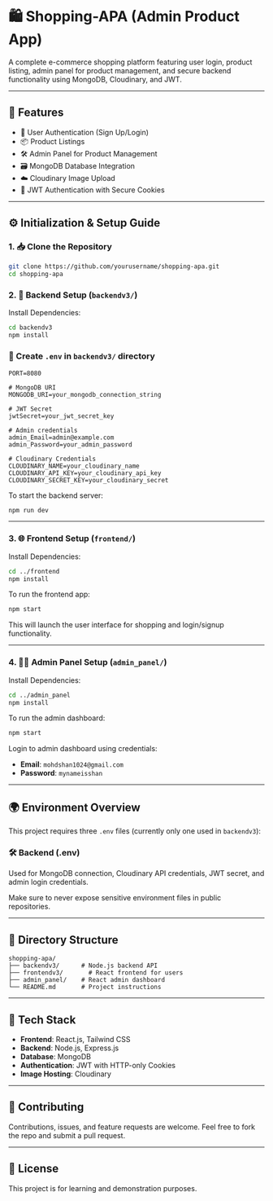 # 🛍️ Shopping-APA (Admin Product App)

A complete e-commerce shopping platform featuring user login, product listing, admin panel for product management, and secure backend functionality using MongoDB, Cloudinary, and JWT.

---

## 🚀 Features

- 🔐 User Authentication (Sign Up/Login)
- 📦 Product Listings
- 🛠️ Admin Panel for Product Management
- 🗃️ MongoDB Database Integration
- ☁️ Cloudinary Image Upload
- 🍪 JWT Authentication with Secure Cookies

---

## ⚙️ Initialization & Setup Guide

### 1. 📥 Clone the Repository

```bash
git clone https://github.com/yourusername/shopping-apa.git
cd shopping-apa
```

### 2. 🔧 Backend Setup (`backendv3/`)

Install Dependencies:

```bash
cd backendv3
npm install
```

### 📄 Create `.env` in `backendv3/` directory

```env
PORT=8080

# MongoDB URI
MONGODB_URI=your_mongodb_connection_string

# JWT Secret
jwtSecret=your_jwt_secret_key

# Admin credentials
admin_Email=admin@example.com
admin_Password=your_admin_password

# Cloudinary Credentials
CLOUDINARY_NAME=your_cloudinary_name
CLOUDINARY_API_KEY=your_cloudinary_api_key
CLOUDINARY_SECRET_KEY=your_cloudinary_secret

```

To start the backend server:

```bash
npm run dev
```

---

### 3. 🌐 Frontend Setup (`frontend/`)

Install Dependencies:

```bash
cd ../frontend
npm install
```

To run the frontend app:

```bash
npm start
```

This will launch the user interface for shopping and login/signup functionality.

---

### 4. 🧑‍💼 Admin Panel Setup (`admin_panel/`)

Install Dependencies:

```bash
cd ../admin_panel
npm install
```

To run the admin dashboard:

```bash
npm start
```

Login to admin dashboard using credentials:
- **Email**: `mohdshan1024@gmail.com`
- **Password**: `mynameisshan`

---

## 🌍 Environment Overview

This project requires three `.env` files (currently only one used in `backendv3`):

### 🛠 Backend (.env)
Used for MongoDB connection, Cloudinary API credentials, JWT secret, and admin login credentials.

Make sure to never expose sensitive environment files in public repositories.

---

## 📂 Directory Structure

```
shopping-apa/
├── backendv3/      # Node.js backend API
├── frontendv3/       # React frontend for users
├── admin_panel/    # React admin dashboard
└── README.md       # Project instructions
```

---

## 📌 Tech Stack

- **Frontend**: React.js, Tailwind CSS
- **Backend**: Node.js, Express.js
- **Database**: MongoDB
- **Authentication**: JWT with HTTP-only Cookies
- **Image Hosting**: Cloudinary

---

## 🙌 Contributing

Contributions, issues, and feature requests are welcome. Feel free to fork the repo and submit a pull request.

---

## 📜 License

This project is for learning and demonstration purposes.
